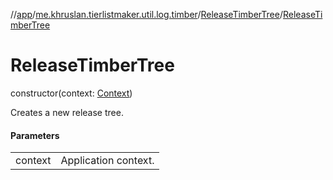 //[app](../../../index.md)/[me.khruslan.tierlistmaker.util.log.timber](../index.md)/[ReleaseTimberTree](index.md)/[ReleaseTimberTree](-release-timber-tree.md)

# ReleaseTimberTree

constructor(context: [Context](https://developer.android.com/reference/kotlin/android/content/Context.html))

Creates a new release tree.

#### Parameters

| | |
|---|---|
| context | Application context. |
